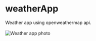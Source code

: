 # weatherApp

Weather app using openweathermap api. <br> <br>
![Weather app photo](https://user-images.githubusercontent.com/80975936/137549634-b4adbb8b-74ee-40bc-893f-e84506cbbef7.png)
